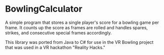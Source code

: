# BowlingCalculator
A simple program that stores a single player's score for a bowling game per frame. It counts up the score as frames are rolled and handles spares, strikes, and consecutive special frames accordingly.

This library was ported from Java to C# for use in the VR Bowling project that was used in a VR hackathon "Reality Hacks."
